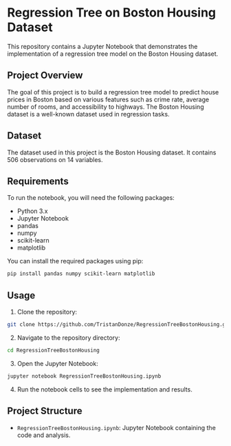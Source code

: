 # Regression Tree on Boston Housing Dataset

This repository contains a Jupyter Notebook that demonstrates the implementation of a regression tree model on the Boston Housing dataset.

## Project Overview

The goal of this project is to build a regression tree model to predict house prices in Boston based on various features such as crime rate, average number of rooms, and accessibility to highways. The Boston Housing dataset is a well-known dataset used in regression tasks.

## Dataset

The dataset used in this project is the Boston Housing dataset. It contains 506 observations on 14 variables.

## Requirements

To run the notebook, you will need the following packages:

- Python 3.x
- Jupyter Notebook
- pandas
- numpy
- scikit-learn
- matplotlib

You can install the required packages using pip:

```sh
pip install pandas numpy scikit-learn matplotlib
```

## Usage

1. Clone the repository:

```sh
git clone https://github.com/TristanDonze/RegressionTreeBostonHousing.git
```

2. Navigate to the repository directory:

```sh
cd RegressionTreeBostonHousing
```

3. Open the Jupyter Notebook:

```sh
jupyter notebook RegressionTreeBostonHousing.ipynb
```

4. Run the notebook cells to see the implementation and results.

## Project Structure

- `RegressionTreeBostonHousing.ipynb`: Jupyter Notebook containing the code and analysis.
